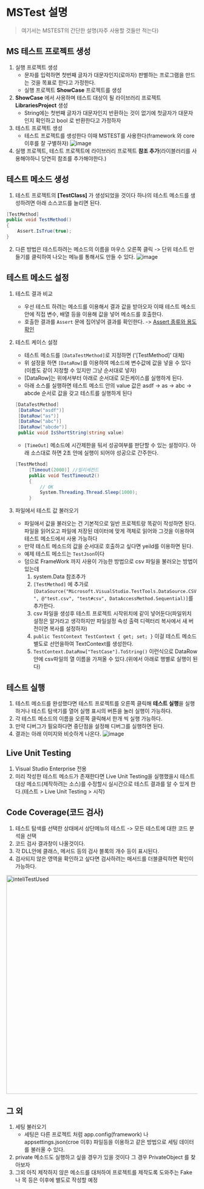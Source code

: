# MSTest 설명
> 여기서는 MSTEST의 간단한 설명(자주 사용할 것들만 적는다)

## MS 테스트 프로젝트 생성

1. 실행 프로젝트 생성
   * 문자를 입력하면 첫번째 글자가 대문자인지(로마자) 판별하는 프로그램을 만드는 것을 목표로 한다고 가정한다.
   * 실행 프로젝트 **ShowCase** 프로젝트를 생성
2. **ShowCase** 에서 사용하며 테스트 대상이 될 라이브러리 프로젝트 **LibrariesProject** 생성
   * String에는 첫번째 글자가 대문자인지 반환하는 것이 없기에 첫글자가 대문자인지 확인하고 bool 로 반환한다고 가정하자
3. 테스트 프로젝트 생성
   * 테스트 프로젝트를 생성한다 이때 MSTEST를 사용한다(framework 와 core 이후를 잘 구별하자)
   ![image](https://user-images.githubusercontent.com/39551265/148309277-ab548a4f-38c4-4986-b6f8-9b2a04a97f08.png)
4. 실행 프로젝트, 테스트 프로젝트에 라이브러리 프로젝트 **참조 추가**(라이블러리를 사용해야하니 당연히 참조를 추가해야한다.)

## 테스트 메소드 생성

1. 테스트 프로젝트의 **[TestClass]** 가 생성되었을 것이다 하나의 테스트 메소드를 생성하려면 아래 소스코드를 늘리면 된다.
```C#
[TestMethod]
public void TestMethod()
{
    Assert.IsTrue(true);
}
```

2. 다른 방법은 테스트하려는 메소드의 이름을 마우스 오른쪽 클릭 -> 단위 테스트 만들기를 클릭하여 나오는 메뉴를 통해서도 만들 수 있다.
![image](https://user-images.githubusercontent.com/39551265/148723216-2c18539d-569a-41ab-99e2-e98732d6de63.png)

## 테스트 메소드 설정
1. 테스트 결과 비교
   * 우선 테스트 하려는 메소드를 이용해서 결과 값을 받아오자 이때 테스트 메소드 안에 직접 변수, 배열 등을 이용해 값을 넣어 메소드를 호출한다. 
   * 호출한 결과를 `Assert` 문에 집어넣어 결과를 확인한다. -> [Assert 종류와 용도 확인](https://www.meziantou.net/mstest-v2-exploring-asserts.htm)
2. 테스트 케이스 설정
   * 테스트 메소드를 `[DataTestMethod]`로 지정하면 ('[TestMethod]' 대체) 
   * 위 설정을 하면 `[DataRow]`를 이용하여 메소드에 변수값에 값을 넣을 수 있다(이름도 같이 지정할 수 있지만 그냥 순서대로 넣자)
   * [DataRow]는 위에서부터 아래로 순서대로 모든케이스를 실행하게 된다.
   * 아래 소스를 실행하면 테스트 메소드 안의 value 값은 asdf -> as -> abc -> abcde 순서로 값을 갖고 테스트를 실행하게 된다
   
   ```C#
   [DataTestMethod]
    [DataRow("asdf")]
    [DataRow("as")]
    [DataRow("abc")]
    [DataRow("abcde")]
    public void IsShortString(string value)
   ```   
   * `[TimeOut]` 메소드에 시간제한을 둬서 성공여부를 판단할 수 있는 설정이다. 아래 소스대로 하면 2초 안에 실행이 되어야 성공으로 간주한다.
   ```c#
   [TestMethod]
        [Timeout(2000)] //밀리세컨드
        public void TestTimeout2()
        {
            // OK
            System.Threading.Thread.Sleep(1000);
        }
   ```
   
3. 파일에서 테스트 값 불러오기
   *  파일애서 값을 불러오는 건 기본적으로 일반 프로젝트랑 똑같이 작성하면 된다. 파일을 읽어오고 파일에 저장된 데이터에 맞게 객체로 읽어와 그것을 이용하여 테스트 메소드에서 사용 가능하다
   *  만약 테스트 메소드의 값을 순서대로 호출하고 싶다면 yeild를 이용하면 된다.
   *  예제 테스트 메소드는 `TestJson`이다
   * 덤으로 FrameWork 까지 사용이 가능한 방법으로 csv 파일을 불러오는 방법이 있는데
     1. system.Data 참조추가
     2. `[TestMethod]` 에 추가로 `[DataSource("Microsoft.VisualStudio.TestTools.DataSource.CSV", @"test.csv", "test#csv", DataAccessMethod.Sequential)]`를 추가한다.
     3. csv 파일을 생성후 테스트 프로젝트 시작위치에 같이 넣어둔다(파일위치 설정은 알거라고 생각하지만 파일설정 속성 출력 디렉터리 복사에서 새 버전이면 복사를 설정하자)
     4. `public TestContext TestContext { get; set; }` 이걸 테스트 메소드 별도로 선언을하여 TextContext를 생성한다.
     5. `TestContext.DataRow["TestCase"].ToString()` 이런식으로 DataRow 안에 csv파일의 열 이름을 가져올 수 있다.(위에서 아래로 행별로 실행이 된다) 

## 테스트 실행
1. 테스트 메소드를 완성했다면 테스트 프로젝트를 오른쪽 클릭해 **테스트 실행**을 실행하거나 테스트 탐색기를 열어 실행 표시의 버튼을 눌러 실행이 가능하다.
2. 각 테스트 메소드의 이름을 오른쪽 클릭해서 한개 씩 실행 가능하다.
3. 만약 디버그가 필요하다면 중단점을 설정해 디버그를 실행하면 된다.
4. 결과는 아래 이미지와 비슷하게 나온다.
![image](https://user-images.githubusercontent.com/39551265/148731259-016bb17f-2105-413e-aef2-c6165f57904e.png)


## Live Unit Testing

1. Visual Studio Enterprise 전용
2. 미리 작성한 테스트 메소드가 존재한다면 Live Unit Testing을 실행했을시 테스트 대상 메소드(제작하려는 소스)를 수정할시 실시간으로 테스트 결과를 알 수 있게 한다.(테스트 > Live Unit Testing > 시작)

## Code Coverage(코드 검사)
1. 테스트 탐색를 선택한 상태에서 상단메뉴의 테스트 -> 모든 테스트에 대한 코드 분석을 선택
2. 코드 검사 결과창이 나올것이다.
3. 각 DLL안에 클래스, 메서드 등의 검사 블록의 개수 등이 표시된다.
4. 검사되지 않은 영역을 확인하고 싶다면 검사하려는 매서드를 더블클릭하면 확인이 가능하다.
 <img width="576" alt="inteliTestUsed" src="https://user-images.githubusercontent.com/39551265/148185739-10e9b062-029a-43c5-bc7f-dc080400e272.png">


## 그 외
1. 세팅 불러오기
    * 세팅은 다른 프로젝트 처럼 app.config(framework) 나 appsettings.json(croe 이후) 파일등을 이용하고 같은 방법으로 세팅 데이터를 불러올 수 있다.
2. private 메소드도 실행하고 싶을 경우가 있을 것이다 그 경우 PrivateObject 를 찾아보자
3. 그외 아직 제작하지 않은 메소드를 대처하여 프로젝트를 제작도록 도와주는 Fake 나 목 등은 이후에 별도로 작성할 예정
